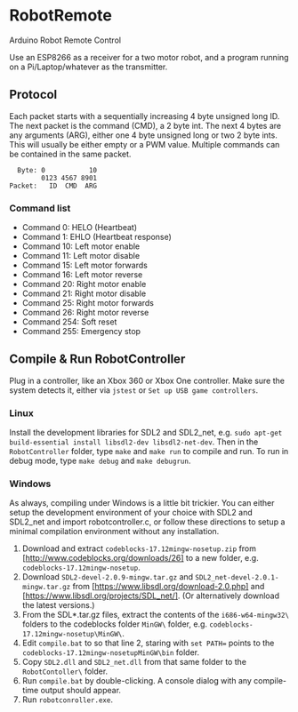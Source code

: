 # RobotRemote
Arduino Robot Remote Control

Use an ESP8266 as a receiver for a two motor robot, and a program running on a Pi/Laptop/whatever as the transmitter.

## Protocol

Each packet starts with a sequentially increasing 4 byte unsigned long ID. The next packet is the command (CMD), a 2 byte int. The next 4 bytes are any arguments (ARG), either one 4 byte unsigned long or two 2 byte ints. This will usually be either empty or a PWM value. Multiple commands can be contained in the same packet.

```
  Byte: 0           10
        0123 4567 8901
Packet:   ID  CMD  ARG
```

### Command list

* Command 0: HELO (Heartbeat) 
* Command 1: EHLO (Heartbeat response)
* Command 10: Left motor enable
* Command 11: Left motor disable
* Command 15: Left motor forwards
* Command 16: Left motor reverse
* Command 20: Right motor enable
* Command 21: Right motor disable
* Command 25: Right motor forwards
* Command 26: Right motor reverse
* Command 254: Soft reset
* Command 255: Emergency stop

## Compile & Run RobotController

Plug in a controller, like an Xbox 360 or Xbox One controller. Make sure the system detects it, either via `jstest` or `Set up USB game controllers`.

### Linux

Install the development libraries for SDL2 and SDL2_net, e.g. `sudo apt-get build-essential install libsdl2-dev libsdl2-net-dev`. Then in the `RobotController` folder, type `make` and `make run` to compile and run. To run in debug mode, type `make debug` and `make debugrun`.

### Windows

As always, compiling under Windows is a little bit trickier. You can either setup the development environment of your choice with SDL2 and SDL2_net and import robotcontroller.c, or follow these directions to setup a minimal compilation environment without any installation.

1. Download and extract `codeblocks-17.12mingw-nosetup.zip` from [http://www.codeblocks.org/downloads/26] to a new folder, e.g. `codeblocks-17.12mingw-nosetup`.
2. Download `SDL2-devel-2.0.9-mingw.tar.gz` and `SDL2_net-devel-2.0.1-mingw.tar.gz` from [https://www.libsdl.org/download-2.0.php] and [https://www.libsdl.org/projects/SDL_net/]. (Or alternatively download the latest versions.)
3. From the SDL*.tar.gz files, extract the contents of the `i686-w64-mingw32\` folders to the codeblocks folder `MinGW\` folder, e.g. `codeblocks-17.12mingw-nosetup\MinGW\`.
4. Edit `compile.bat` to so that line 2, staring with `set PATH=` points to the  `codeblocks-17.12mingw-nosetupMinGW\bin` folder.
5. Copy `SDL2.dll` and `SDL2_net.dll` from that same folder to the `RobotContoller\` folder.
6. Run `compile.bat` by double-clicking. A console dialog with any compile-time output should appear.
7. Run `robotconroller.exe`.


